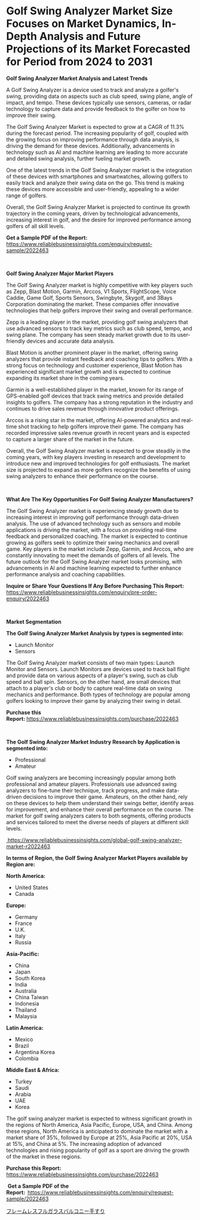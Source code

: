 <p><h1>Golf Swing Analyzer Market Size Focuses on Market Dynamics, In-Depth Analysis and Future Projections of its Market Forecasted for Period from 2024 to 2031</h1></p><p><strong>Golf Swing Analyzer Market Analysis and Latest Trends</strong></p>
<p><p>A Golf Swing Analyzer is a device used to track and analyze a golfer's swing, providing data on aspects such as club speed, swing plane, angle of impact, and tempo. These devices typically use sensors, cameras, or radar technology to capture data and provide feedback to the golfer on how to improve their swing.</p><p>The Golf Swing Analyzer Market is expected to grow at a CAGR of 11.3% during the forecast period. The increasing popularity of golf, coupled with the growing focus on improving performance through data analysis, is driving the demand for these devices. Additionally, advancements in technology such as AI and machine learning are leading to more accurate and detailed swing analysis, further fueling market growth.</p><p>One of the latest trends in the Golf Swing Analyzer market is the integration of these devices with smartphones and smartwatches, allowing golfers to easily track and analyze their swing data on the go. This trend is making these devices more accessible and user-friendly, appealing to a wider range of golfers.</p><p>Overall, the Golf Swing Analyzer Market is projected to continue its growth trajectory in the coming years, driven by technological advancements, increasing interest in golf, and the desire for improved performance among golfers of all skill levels.</p></p>
<p><strong>Get a Sample PDF of the Report:&nbsp;</strong> <a href="https://www.reliablebusinessinsights.com/enquiry/request-sample/2022463">https://www.reliablebusinessinsights.com/enquiry/request-sample/2022463</a></p>
<p>&nbsp;</p>
<p><strong>Golf Swing Analyzer Major Market Players</strong></p>
<p><p>The Golf Swing Analyzer market is highly competitive with key players such as Zepp, Blast Motion, Garmin, Arccos, V1 Sports, FlightScope, Voice Caddie, Game Golf, Sports Sensors, Swingbyte, Skygolf, and 3Bays Corporation dominating the market. These companies offer innovative technologies that help golfers improve their swing and overall performance.</p><p>Zepp is a leading player in the market, providing golf swing analyzers that use advanced sensors to track key metrics such as club speed, tempo, and swing plane. The company has seen steady market growth due to its user-friendly devices and accurate data analysis.</p><p>Blast Motion is another prominent player in the market, offering swing analyzers that provide instant feedback and coaching tips to golfers. With a strong focus on technology and customer experience, Blast Motion has experienced significant market growth and is expected to continue expanding its market share in the coming years.</p><p>Garmin is a well-established player in the market, known for its range of GPS-enabled golf devices that track swing metrics and provide detailed insights to golfers. The company has a strong reputation in the industry and continues to drive sales revenue through innovative product offerings.</p><p>Arccos is a rising star in the market, offering AI-powered analytics and real-time shot tracking to help golfers improve their game. The company has recorded impressive sales revenue growth in recent years and is expected to capture a larger share of the market in the future.</p><p>Overall, the Golf Swing Analyzer market is expected to grow steadily in the coming years, with key players investing in research and development to introduce new and improved technologies for golf enthusiasts. The market size is projected to expand as more golfers recognize the benefits of using swing analyzers to enhance their performance on the course.</p></p>
<p>&nbsp;</p>
<p><strong>What Are The Key Opportunities For Golf Swing Analyzer Manufacturers?</strong></p>
<p><p>The Golf Swing Analyzer market is experiencing steady growth due to increasing interest in improving golf performance through data-driven analysis. The use of advanced technology such as sensors and mobile applications is driving the market, with a focus on providing real-time feedback and personalized coaching. The market is expected to continue growing as golfers seek to optimize their swing mechanics and overall game. Key players in the market include Zepp, Garmin, and Arccos, who are constantly innovating to meet the demands of golfers of all levels. The future outlook for the Golf Swing Analyzer market looks promising, with advancements in AI and machine learning expected to further enhance performance analysis and coaching capabilities.</p></p>
<p><strong>Inquire or Share Your Questions If Any Before Purchasing This Report:</strong> <a href="https://www.reliablebusinessinsights.com/enquiry/pre-order-enquiry/2022463">https://www.reliablebusinessinsights.com/enquiry/pre-order-enquiry/2022463</a></p>
<p>&nbsp;</p>
<p><strong>Market Segmentation</strong></p>
<p><strong>The Golf Swing Analyzer Market Analysis by types is segmented into:</strong></p>
<p><ul><li>Launch Monitor</li><li>Sensors</li></ul></p>
<p><p>The Golf Swing Analyzer market consists of two main types: Launch Monitor and Sensors. Launch Monitors are devices used to track ball flight and provide data on various aspects of a player's swing, such as club speed and ball spin. Sensors, on the other hand, are small devices that attach to a player's club or body to capture real-time data on swing mechanics and performance. Both types of technology are popular among golfers looking to improve their game by analyzing their swing in detail.</p></p>
<p><strong>Purchase this Report:&nbsp;</strong><a href="https://www.reliablebusinessinsights.com/purchase/2022463">https://www.reliablebusinessinsights.com/purchase/2022463</a></p>
<p>&nbsp;</p>
<p><strong>The Golf Swing Analyzer Market Industry Research by Application is segmented into:</strong></p>
<p><ul><li>Professional</li><li>Amateur</li></ul></p>
<p><p>Golf swing analyzers are becoming increasingly popular among both professional and amateur players. Professionals use advanced swing analyzers to fine-tune their technique, track progress, and make data-driven decisions to improve their game. Amateurs, on the other hand, rely on these devices to help them understand their swings better, identify areas for improvement, and enhance their overall performance on the course. The market for golf swing analyzers caters to both segments, offering products and services tailored to meet the diverse needs of players at different skill levels.</p></p>
<p><a href="https://www.reliablebusinessinsights.com/global-golf-swing-analyzer-market-r2022463">&nbsp;https://www.reliablebusinessinsights.com/global-golf-swing-analyzer-market-r2022463</a></p>
<p><strong>In terms of Region, the Golf Swing Analyzer Market Players available by Region are:</strong></p>
<p>
    <p> <strong> North America: </strong>
        <ul>
            <li>United States</li>
            <li>Canada</li>
        </ul>
        </p> 
    <p> <strong> Europe: </strong>
        <ul>
            <li>Germany</li>
            <li>France</li>
            <li>U.K.</li>
            <li>Italy</li>
            <li>Russia</li>
        </ul>
        </p> 
    <p> <strong> Asia-Pacific: </strong>
        <ul>
            <li>China</li>
            <li>Japan</li>
            <li>South Korea</li>
            <li>India</li>
            <li>Australia</li>
            <li>China Taiwan</li>
            <li>Indonesia</li>
            <li>Thailand</li>
            <li>Malaysia</li>
        </ul>
        </p> 
    <p> <strong> Latin America: </strong>
        <ul>
            <li>Mexico</li>
            <li>Brazil</li>
            <li>Argentina Korea</li>
            <li>Colombia</li>
        </ul>
        </p> 
    <p> <strong> Middle East & Africa: </strong>
        <ul>
            <li>Turkey</li>
            <li>Saudi</li>
            <li>Arabia</li>
            <li>UAE</li>
            <li>Korea</li>
        </ul>
    </p>
    </p>
<p><p>The golf swing analyzer market is expected to witness significant growth in the regions of North America, Asia Pacific, Europe, USA, and China. Among these regions, North America is anticipated to dominate the market with a market share of 35%, followed by Europe at 25%, Asia Pacific at 20%, USA at 15%, and China at 5%. The increasing adoption of advanced technologies and rising popularity of golf as a sport are driving the growth of the market in these regions.</p></p>
<p><strong>Purchase this Report: </strong><a href="https://www.reliablebusinessinsights.com/purchase/2022463">https://www.reliablebusinessinsights.com/purchase/2022463</a></p>
<p>&nbsp;<strong>Get a Sample PDF of the Report:&nbsp;&nbsp;</strong><a href="https://www.reliablebusinessinsights.com/enquiry/request-sample/2022463">https://www.reliablebusinessinsights.com/enquiry/request-sample/2022463</a></p>
<p><strong></strong></p>
<p><p><a href="https://medium.com/@harmonybogan1944/%E3%83%95%E3%83%AC%E3%83%BC%E3%83%A0%E3%83%AC%E3%82%B9%E3%83%95%E3%83%AB%E3%82%AC%E3%83%A9%E3%82%B9%E3%83%90%E3%83%AB%E3%82%B3%E3%83%8B%E3%83%BC%E6%89%8B%E3%81%99%E3%82%8A%E3%81%AE%E5%B8%82%E5%A0%B4%E3%82%B7%E3%82%A7%E3%82%A2%E3%81%A8%E6%96%B0%E3%81%97%E3%81%84%E3%83%88%E3%83%AC%E3%83%B3%E3%83%89%E5%88%86%E6%9E%90-%E3%81%9D%E3%81%AE%E3%82%BF%E3%82%A4%E3%83%97-%E3%82%A2%E3%83%97%E3%83%AA%E3%82%B1%E3%83%BC%E3%82%B7%E3%83%A7%E3%83%B3-%E3%82%A8%E3%83%B3%E3%83%89%E3%83%A6%E3%83%BC%E3%82%B9%E3%81%AB%E3%82%88%E3%82%8B2024%E5%B9%B4%E3%81%8B%E3%82%892031%E5%B9%B4%E3%81%BE%E3%81%A7%E3%81%AE%E4%BA%88%E6%B8%AC-25855f78c73b">フレームレスフルガラスバルコニー手すり</a></p></p>